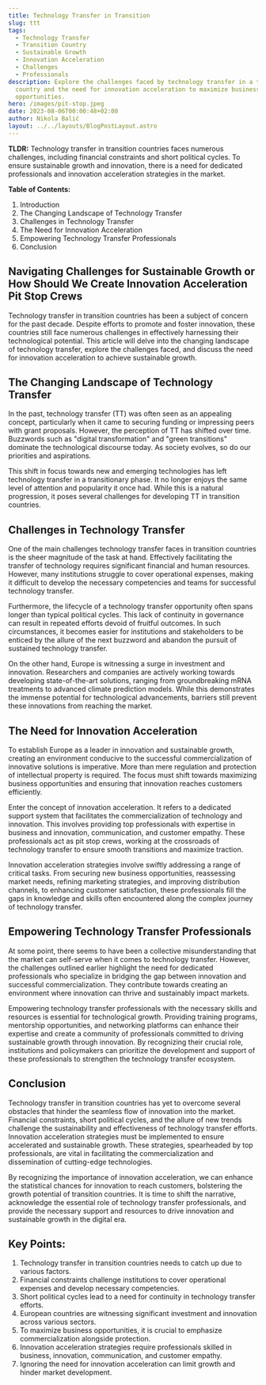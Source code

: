 ```yaml
---
title: Technology Transfer in Transition
slug: ttt
tags:
  - Technology Transfer
  - Transition Country
  - Sustainable Growth
  - Innovation Acceleration
  - Challenges
  - Professionals
description: Explore the challenges faced by technology transfer in a transition
  country and the need for innovation acceleration to maximize business
  opportunities.
hero: /images/pit-stop.jpeg
date: 2023-08-06T00:00:48+02:00
author: Nikola Balić
layout: ../../layouts/BlogPostLayout.astro
---
```

**TLDR:** Technology transfer in transition countries faces numerous challenges, including financial constraints and short political cycles. To ensure sustainable growth and innovation, there is a need for dedicated professionals and innovation acceleration strategies in the market.

**Table of Contents:**

1. Introduction
2. The Changing Landscape of Technology Transfer
3. Challenges in Technology Transfer
4. The Need for Innovation Acceleration
5. Empowering Technology Transfer Professionals
6. Conclusion

## Navigating Challenges for Sustainable Growth or How Should We Create Innovation Acceleration Pit Stop Crews

Technology transfer in transition countries has been a subject of concern for the past decade. Despite efforts to promote and foster innovation, these countries still face numerous challenges in effectively harnessing their technological potential. This article will delve into the changing landscape of technology transfer, explore the challenges faced, and discuss the need for innovation acceleration to achieve sustainable growth.

## The Changing Landscape of Technology Transfer

In the past, technology transfer (TT) was often seen as an appealing concept, particularly when it came to securing funding or impressing peers with grant proposals. However, the perception of TT has shifted over time. Buzzwords such as "digital transformation" and "green transitions" dominate the technological discourse today. As society evolves, so do our priorities and aspirations.

This shift in focus towards new and emerging technologies has left technology transfer in a transitionary phase. It no longer enjoys the same level of attention and popularity it once had. While this is a natural progression, it poses several challenges for developing TT in transition countries.

## Challenges in Technology Transfer

One of the main challenges technology transfer faces in transition countries is the sheer magnitude of the task at hand. Effectively facilitating the transfer of technology requires significant financial and human resources. However, many institutions struggle to cover operational expenses, making it difficult to develop the necessary competencies and teams for successful technology transfer.

Furthermore, the lifecycle of a technology transfer opportunity often spans longer than typical political cycles. This lack of continuity in governance can result in repeated efforts devoid of fruitful outcomes. In such circumstances, it becomes easier for institutions and stakeholders to be enticed by the allure of the next buzzword and abandon the pursuit of sustained technology transfer.

On the other hand, Europe is witnessing a surge in investment and innovation. Researchers and companies are actively working towards developing state-of-the-art solutions, ranging from groundbreaking mRNA treatments to advanced climate prediction models. While this demonstrates the immense potential for technological advancements, barriers still prevent these innovations from reaching the market.

## The Need for Innovation Acceleration

To establish Europe as a leader in innovation and sustainable growth, creating an environment conducive to the successful commercialization of innovative solutions is imperative. More than mere regulation and protection of intellectual property is required. The focus must shift towards maximizing business opportunities and ensuring that innovation reaches customers efficiently.

Enter the concept of innovation acceleration. It refers to a dedicated support system that facilitates the commercialization of technology and innovation. This involves providing top professionals with expertise in business and innovation, communication, and customer empathy. These professionals act as pit stop crews, working at the crossroads of technology transfer to ensure smooth transitions and maximize traction.

Innovation acceleration strategies involve swiftly addressing a range of critical tasks. From securing new business opportunities, reassessing market needs, refining marketing strategies, and improving distribution channels, to enhancing customer satisfaction, these professionals fill the gaps in knowledge and skills often encountered along the complex journey of technology transfer.

## Empowering Technology Transfer Professionals

At some point, there seems to have been a collective misunderstanding that the market can self-serve when it comes to technology transfer. However, the challenges outlined earlier highlight the need for dedicated professionals who specialize in bridging the gap between innovation and successful commercialization. They contribute towards creating an environment where innovation can thrive and sustainably impact markets.

Empowering technology transfer professionals with the necessary skills and resources is essential for technological growth. Providing training programs, mentorship opportunities, and networking platforms can enhance their expertise and create a community of professionals committed to driving sustainable growth through innovation. By recognizing their crucial role, institutions and policymakers can prioritize the development and support of these professionals to strengthen the technology transfer ecosystem.

## Conclusion

Technology transfer in transition countries has yet to overcome several obstacles that hinder the seamless flow of innovation into the market. Financial constraints, short political cycles, and the allure of new trends challenge the sustainability and effectiveness of technology transfer efforts. Innovation acceleration strategies must be implemented to ensure accelerated and sustainable growth. These strategies, spearheaded by top professionals, are vital in facilitating the commercialization and dissemination of cutting-edge technologies.

By recognizing the importance of innovation acceleration, we can enhance the statistical chances for innovation to reach customers, bolstering the growth potential of transition countries. It is time to shift the narrative, acknowledge the essential role of technology transfer professionals, and provide the necessary support and resources to drive innovation and sustainable growth in the digital era.

## Key Points:

1. Technology transfer in transition countries needs to catch up due to various factors.
2. Financial constraints challenge institutions to cover operational expenses and develop necessary competencies.
3. Short political cycles lead to a need for continuity in technology transfer efforts.
4. European countries are witnessing significant investment and innovation across various sectors.
5. To maximize business opportunities, it is crucial to emphasize commercialization alongside protection.
6. Innovation acceleration strategies require professionals skilled in business, innovation, communication, and customer empathy.
7. Ignoring the need for innovation acceleration can limit growth and hinder market development.